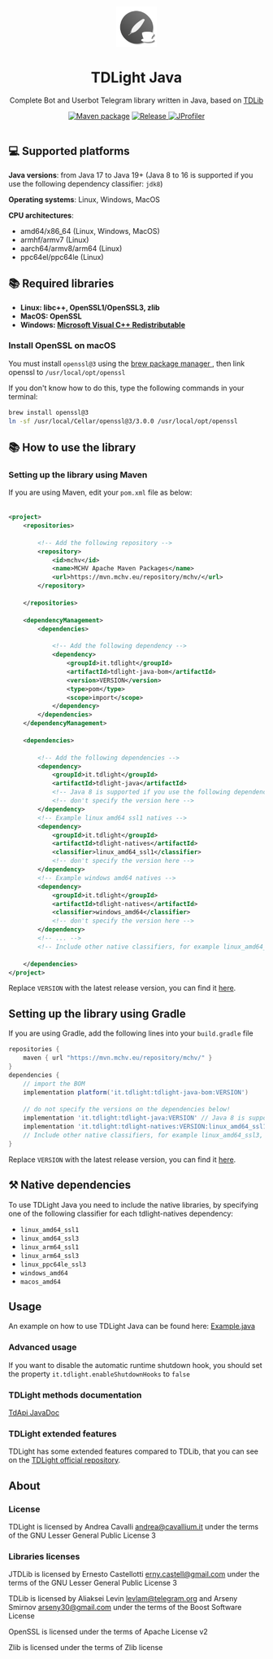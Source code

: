 <div style="text-align: center" align="center">
    <a href="https://github.com/tdlight-team/tdlight-java"><img src="./.media/tdlight-logo.png" alt="TDLight logo" style="width: 5rem; height: 5rem"></a>
    <h1>TDLight Java</h1>
    <p>Complete Bot and Userbot Telegram library written in Java, based on <a href="https://github.com/tdlib/td">TDLib</a></p>
    <a href="https://github.com/tdlight-team/tdlight-java/actions/workflows/maven-publish.yml">
<img alt="Maven package" src="https://github.com/tdlight-team/tdlight-java/actions/workflows/maven-publish.yml/badge.svg?branch=master"></a>
    <a href="https://github.com/tdlight-team/tdlight-java/releases">
        <img alt="Release" src="https://img.shields.io/github/v/release/tdlight-team/tdlight-java.svg?include_prereleases&style=flat-square">
    </a>
    <a href="https://www.ej-technologies.com/products/jprofiler/overview.html">
        <img alt="JProfiler" src="https://local.cavallium.it/mirrors/jprofiler-logo/jprofiler-logo-badge.svg">
    </a>
</div>
<br>

## 💻 Supported platforms

**Java versions**: from Java 17 to Java 19+ (Java 8 to 16 is supported if you use the following dependency classifier: `jdk8`)

**Operating systems**: Linux, Windows, MacOS

**CPU architectures**:

- amd64/x86_64 (Linux, Windows, MacOS)
- armhf/armv7 (Linux)
- aarch64/armv8/arm64 (Linux)
- ppc64el/ppc64le (Linux)

## 📚 Required libraries
- **Linux: libc++, OpenSSL1/OpenSSL3, zlib**
- **MacOS: OpenSSL**
- **Windows: [Microsoft Visual C++ Redistributable](https://aka.ms/vs/17/release/vc_redist.x64.exe)**

### Install OpenSSL on macOS

You must install `openssl@3` using the <a href="https://brew.sh">brew package manager </a>, then link openssl
to `/usr/local/opt/openssl`

If you don't know how to do this, type the following commands in your terminal:

```bash
brew install openssl@3
ln -sf /usr/local/Cellar/openssl@3/3.0.0 /usr/local/opt/openssl
```

## 📚 How to use the library

### Setting up the library using Maven

If you are using Maven, edit your `pom.xml` file as below:

```xml

<project>
	<repositories>

		<!-- Add the following repository -->
		<repository>
			<id>mchv</id>
			<name>MCHV Apache Maven Packages</name>
			<url>https://mvn.mchv.eu/repository/mchv/</url>
		</repository>

	</repositories>

	<dependencyManagement>
		<dependencies>
			
			<!-- Add the following dependency -->
			<dependency>
				<groupId>it.tdlight</groupId>
				<artifactId>tdlight-java-bom</artifactId>
				<version>VERSION</version>
				<type>pom</type>
				<scope>import</scope>
			</dependency>
		</dependencies>
	</dependencyManagement>

	<dependencies>

		<!-- Add the following dependencies -->
		<dependency>
			<groupId>it.tdlight</groupId>
			<artifactId>tdlight-java</artifactId>
			<!-- Java 8 is supported if you use the following dependency classifier: <classifier>jdk8</classifier> -->
			<!-- don't specify the version here -->
		</dependency>
		<!-- Example linux amd64 ssl1 natives -->
		<dependency>
			<groupId>it.tdlight</groupId>
			<artifactId>tdlight-natives</artifactId>
			<classifier>linux_amd64_ssl1</classifier>
			<!-- don't specify the version here -->
		</dependency>
		<!-- Example windows amd64 natives -->
		<dependency>
			<groupId>it.tdlight</groupId>
			<artifactId>tdlight-natives</artifactId>
			<classifier>windows_amd64</classifier>
			<!-- don't specify the version here -->
		</dependency>
		<!-- ... -->
		<!-- Include other native classifiers, for example linux_amd64_ssl3, macos_amd64, ... -->

	</dependencies>
</project>
```

Replace `VERSION` with the latest release version, you can find
it [here](https://github.com/tdlight-team/tdlight-java/releases).

## Setting up the library using Gradle

If you are using Gradle, add the following lines into your `build.gradle` file

```groovy
repositories {
	maven { url "https://mvn.mchv.eu/repository/mchv/" }
}
dependencies {
	// import the BOM
	implementation platform('it.tdlight:tdlight-java-bom:VERSION')

	// do not specify the versions on the dependencies below!
	implementation 'it.tdlight:tdlight-java:VERSION' // Java 8 is supported if you use the following dependency classifier: `jdk8`
	implementation 'it.tdlight:tdlight-natives:VERSION:linux_amd64_ssl1'
	// Include other native classifiers, for example linux_amd64_ssl3, macos_amd64, ... -->
}
```

Replace `VERSION` with the latest release version, you can find
it [here](https://github.com/tdlight-team/tdlight-java/releases).

## ⚒ Native dependencies

To use TDLight Java you need to include the native libraries, by specifying one of the following classifier for each tdlight-natives dependency:

- `linux_amd64_ssl1`
- `linux_amd64_ssl3`
- `linux_arm64_ssl1`
- `linux_arm64_ssl3`
- `linux_ppc64le_ssl3`
- `windows_amd64`
- `macos_amd64`

## Usage

An example on how to use TDLight Java can be found
here: [Example.java](https://github.com/tdlight-team/tdlight-java/blob/master/example/src/main/java/it/tdlight/example/Example.java)

### Advanced usage

If you want to disable the automatic runtime shutdown hook, you should set the property `it.tdlight.enableShutdownHooks`
to `false`

### TDLight methods documentation

[TdApi JavaDoc](https://tdlight-team.github.io/tdlight-docs)

### TDLight extended features

TDLight has some extended features compared to TDLib, that you can see on
the [TDLight official repository](https://github.com/tdlight-team/tdlight#tdlight-extra-features).

## About

### **License**

TDLight is licensed by Andrea Cavalli <andrea@cavallium.it> under the terms of the GNU Lesser General Public License 3

### **Libraries licenses**

JTDLib is licensed by Ernesto Castellotti <erny.castell@gmail.com> under the terms of the GNU Lesser General Public
License 3

TDLib is licensed by Aliaksei Levin <levlam@telegram.org> and Arseny Smirnov <arseny30@gmail.com> under the terms of the
Boost Software License

OpenSSL is licensed under the terms of Apache License v2

Zlib is licensed under the terms of Zlib license
